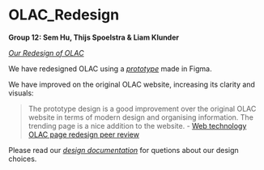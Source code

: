 # OLAC_Redesign

**Group 12: Sem Hu, Thijs Spoelstra & Liam Klunder**

[_Our Redesign of OLAC_](https://liamklunder.github.io)

We have redesigned OLAC using a [_prototype_](https://www.figma.com/proto/U65HFrP9SQTOIMfeJXjwSr/Assignment-3?node-id=0-1&t=8njBXRi2hrOn5LYQ-1)
 made in Figma. 

 We have improved on the original OLAC website, increasing its clarity and visuals:

 >The prototype design is a good improvement over the original OLAC website in terms of modern design and organising information. The trending page is a nice addition to the website. - [Web technology OLAC page redesign peer review](https://brightspace.rug.nl/d2l/common/viewFile.d2lfile/Database/MTI0MzM0MDI/peer%20review%20olac%20for%20group%2012.pdf?ou=414560&display=1)

 Please read our [_design documentation_](https://docs.google.com/document/d/1UkMN6TCxupdc2Z8Lzmc3oC_DCw0OJCRmoBsoqgGMazU/edit?tab=t.0) for quetions about our design choices.

